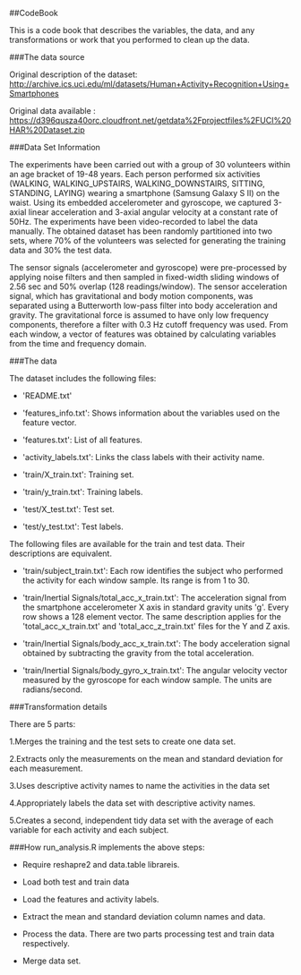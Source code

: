 ##CodeBook

This is a code book that describes the variables, the data, and any transformations or work that you performed to clean up the data.

###The data source

 Original description of the dataset: http://archive.ics.uci.edu/ml/datasets/Human+Activity+Recognition+Using+Smartphones 
 
 Original data available : https://d396qusza40orc.cloudfront.net/getdata%2Fprojectfiles%2FUCI%20HAR%20Dataset.zip 


###Data Set Information

The experiments have been carried out with a group of 30 volunteers within an age bracket of 19-48 years. Each person performed six activities (WALKING, WALKING_UPSTAIRS, WALKING_DOWNSTAIRS, SITTING, STANDING, LAYING) wearing a smartphone (Samsung Galaxy S II) on the waist. Using its embedded accelerometer and gyroscope, we captured 3-axial linear acceleration and 3-axial angular velocity at a constant rate of 50Hz. The experiments have been video-recorded to label the data manually. The obtained dataset has been randomly partitioned into two sets, where 70% of the volunteers was selected for generating the training data and 30% the test data.

The sensor signals (accelerometer and gyroscope) were pre-processed by applying noise filters and then sampled in fixed-width sliding windows of 2.56 sec and 50% overlap (128 readings/window). The sensor acceleration signal, which has gravitational and body motion components, was separated using a Butterworth low-pass filter into body acceleration and gravity. The gravitational force is assumed to have only low frequency components, therefore a filter with 0.3 Hz cutoff frequency was used. From each window, a vector of features was obtained by calculating variables from the time and frequency domain.

###The data

The dataset includes the following files:

 * 'README.txt'

 * 'features_info.txt': Shows information about the variables used on the feature vector.

 * 'features.txt': List of all features.

 * 'activity_labels.txt': Links the class labels with their activity name.

 * 'train/X_train.txt': Training set.

 * 'train/y_train.txt': Training labels.

 * 'test/X_test.txt': Test set.

 * 'test/y_test.txt': Test labels.

The following files are available for the train and test data. Their descriptions are equivalent.

 * 'train/subject_train.txt': Each row identifies the subject who performed the activity for each window sample. Its range is from 1 to 30.

 * 'train/Inertial Signals/total_acc_x_train.txt': The acceleration signal from the smartphone accelerometer X axis in standard gravity units 'g'. Every row shows a 128 element vector. The same description applies for the 'total_acc_x_train.txt' and 'total_acc_z_train.txt' files for the Y and Z axis.

 * 'train/Inertial Signals/body_acc_x_train.txt': The body acceleration signal obtained by subtracting the gravity from the total acceleration.

 * 'train/Inertial Signals/body_gyro_x_train.txt': The angular velocity vector measured by the gyroscope for each window sample. The units are radians/second.

###Transformation details

There are 5 parts:
    
 1.Merges the training and the test sets to create one data set.
 
 2.Extracts only the measurements on the mean and standard deviation for each measurement.
 
 3.Uses descriptive activity names to name the activities in the data set
 
 4.Appropriately labels the data set with descriptive activity names.
 
 5.Creates a second, independent tidy data set with the average of each variable for each activity and each subject.

###How run_analysis.R implements the above steps:
    
 * Require reshapre2 and data.table librareis.

 * Load both test and train data

 * Load the features and activity labels.

 * Extract the mean and standard deviation column names and data.

 * Process the data. There are two parts processing test and train data respectively.

 * Merge data set.